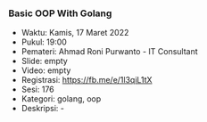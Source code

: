 ### Basic OOP With Golang

- Waktu: Kamis, 17 Maret 2022
- Pukul: 19:00
- Pemateri: Ahmad Roni Purwanto - IT Consultant
- Slide: empty
- Video: empty
- Registrasi: https://fb.me/e/1l3qiL1tX
- Sesi: 176
- Kategori: golang, oop
- Deskripsi: -
